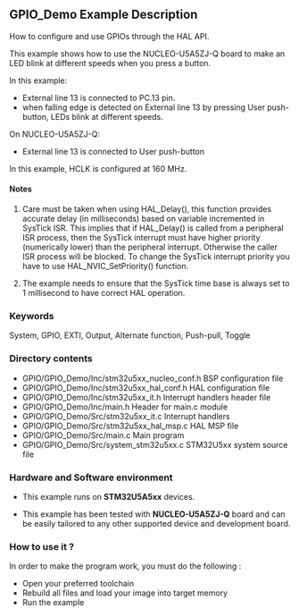 ## <b>GPIO_Demo Example Description</b>

How to configure and use GPIOs through the HAL API.

This example shows how to use the NUCLEO-U5A5ZJ-Q board to make an LED blink at different 
speeds when you press a button.

In this example:

- External line 13 is connected to PC.13 pin.
- when falling edge is detected on External line 13 by pressing User push-button, LEDs blink at different 
speeds.

On NUCLEO-U5A5ZJ-Q:

- External line 13 is connected to User push-button

In this example, HCLK is configured at 160 MHz.

#### <b>Notes</b>

 1. Care must be taken when using HAL_Delay(), this function provides accurate delay (in milliseconds)
    based on variable incremented in SysTick ISR. This implies that if HAL_Delay() is called from
    a peripheral ISR process, then the SysTick interrupt must have higher priority (numerically lower)
    than the peripheral interrupt. Otherwise the caller ISR process will be blocked.
    To change the SysTick interrupt priority you have to use HAL_NVIC_SetPriority() function.

 2. The example needs to ensure that the SysTick time base is always set to 1 millisecond
    to have correct HAL operation.

### <b>Keywords</b>

System, GPIO, EXTI, Output, Alternate function, Push-pull, Toggle

### <b>Directory contents</b>

  - GPIO/GPIO_Demo/Inc/stm32u5xx_nucleo_conf.h BSP configuration file
  - GPIO/GPIO_Demo/Inc/stm32u5xx_hal_conf.h    HAL configuration file
  - GPIO/GPIO_Demo/Inc/stm32u5xx_it.h          Interrupt handlers header file
  - GPIO/GPIO_Demo/Inc/main.h                  Header for main.c module
  - GPIO/GPIO_Demo/Src/stm32u5xx_it.c          Interrupt handlers
  - GPIO/GPIO_Demo/Src/stm32u5xx_hal_msp.c     HAL MSP file
  - GPIO/GPIO_Demo/Src/main.c                  Main program
  - GPIO/GPIO_Demo/Src/system_stm32u5xx.c      STM32U5xx system source file

### <b>Hardware and Software environment</b>

  - This example runs on **STM32U5A5xx** devices.

  - This example has been tested with **NUCLEO-U5A5ZJ-Q**  board and can be
    easily tailored to any other supported device and development board.

### <b>How to use it ?</b>

In order to make the program work, you must do the following :

 - Open your preferred toolchain
 - Rebuild all files and load your image into target memory
 - Run the example

